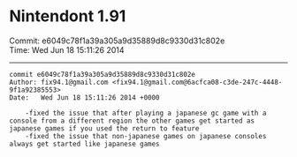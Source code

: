 # Nintendont 1.91
Commit: e6049c78f1a39a305a9d35889d8c9330d31c802e  
Time: Wed Jun 18 15:11:26 2014   

-----

```
commit e6049c78f1a39a305a9d35889d8c9330d31c802e
Author: fix94.1@gmail.com <fix94.1@gmail.com@6acfca08-c3de-247c-4448-9f1a92385553>
Date:   Wed Jun 18 15:11:26 2014 +0000

    -fixed the issue that after playing a japanese gc game with a console from a different region the other games get started as japanese games if you used the return to feature
    -fixed the issue that non-japanese games on japanese consoles always get started like japanese games
```
